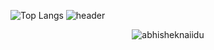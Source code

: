 ![Top Langs](https://github-readme-stats.vercel.app/api/top-langs/?username=sbrdhe&layout=compact)
![header](https://capsule-render.vercel.app/api?type=waving&height=270&text=%20집가고싶다&reversal=false&fontAlignY=50&animation=fadeIn)
<p align="center"> <img src="https://github-readme-stats.vercel.app/api?username=sbrdhe&show_icons=true&theme=gotham" alt="abhisheknaiidu" />
